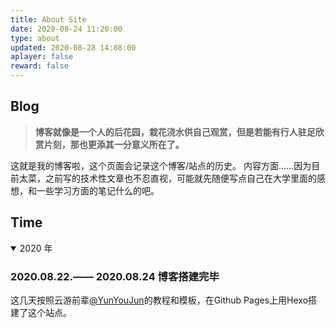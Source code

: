 ```yaml
---
title: About Site
date: 2020-08-24 11:20:00
type: about
updated: 2020-08-28 14:08:00
aplayer: false
reward: false
---
```


## Blog

> **博客就像是一个人的后花园，栽花浇水供自己观赏，但是若能有行人驻足欣赏片刻，那也更添其一分意义所在了。**

这就是我的博客啦，这个页面会记录这个博客/站点的历史。
内容方面……因为目前太菜，之前写的技术性文章也不忍直视，可能就先随便写点自己在大学里面的感想，和一些学习方面的笔记什么的吧。

## Time

<details open>
<summary>2020 年</summary>

### 2020.08.22.—— 2020.08.24 博客搭建完毕

这几天按照云游前辈[@YunYouJun](https://www.yunyoujun.cn/)的教程和模板，在Github Pages上用Hexo搭建了这个站点。

</details>